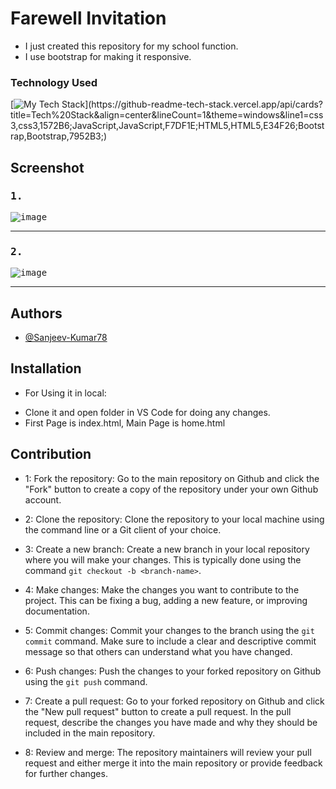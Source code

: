 
# Farewell Invitation

* I just created this repository for my school function.
* I use bootstrap for making it responsive.

### Technology Used
[![My Tech Stack](https://github-readme-tech-stack.vercel.app/api/cards?title=Tech%20Stack&align=center&lineCount=1&theme=windows&line1=css3,css3,1572B6;JavaScript,JavaScript,F7DF1E;HTML5,HTML5,E34F26;Bootstrap,Bootstrap,7952B3;)](https://github-readme-tech-stack.vercel.app/api/cards?title=Tech%20Stack&align=center&lineCount=1&theme=windows&line1=css3,css3,1572B6;JavaScript,JavaScript,F7DF1E;HTML5,HTML5,E34F26;Bootstrap,Bootstrap,7952B3;)

### 

## Screenshot 

<kbd>
<h3>1.</h3>

![image](https://user-images.githubusercontent.com/62820550/216026970-379056b7-ef93-44c1-80d8-d13750b6aa5d.png)

</kbd>

***

<kbd>
<h3>2.</h3>

![image](https://user-images.githubusercontent.com/62820550/218370719-63eb5929-b11c-4a3e-9d38-ee00fc501001.png)

</kbd>

***

## Authors

- [@Sanjeev-Kumar78](https://www.github.com/Sanjeev-Kumar78)

## Installation

* For Using it in local:
+ Clone it and open folder in VS Code for doing any changes.
+ First Page is index.html, Main Page is home.html

## Contribution

* 1: Fork the repository: Go to the main repository on Github and click the "Fork" button to create a copy of the repository under your own Github account.

* 2: Clone the repository: Clone the repository to your local machine using the command line or a Git client of your choice.

* 3: Create a new branch: Create a new branch in your local repository where you will make your changes. This is typically done using the command `git checkout -b <branch-name>`.

* 4: Make changes: Make the changes you want to contribute to the project. This can be fixing a bug, adding a new feature, or improving documentation.

* 5: Commit changes: Commit your changes to the branch using the `git commit` command. Make sure to include a clear and descriptive commit message so that others can understand what you have changed.

* 6: Push changes: Push the changes to your forked repository on Github using the `git push` command.

* 7: Create a pull request: Go to your forked repository on Github and click the "New pull request" button to create a pull request. In the pull request, describe the changes you have made and why they should be included in the main repository.

* 8: Review and merge: The repository maintainers will review your pull request and either merge it into the main repository or provide feedback for further changes.

